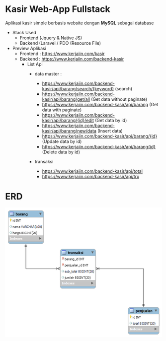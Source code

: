 # Kasir Web-App Fullstack

Aplikasi kasir simple berbasis website dengan **MySQL** sebagai database

- Stack Used
  - Frontend (Jquery & Native JS)
  - Backend (Laravel / PDO (Resource File)
- Preview Aplikasi
  - Frontend : https://www.kerjaiin.com/kasir
  - Backend  : https://www.kerjaiin.com/backend-kasir
    - List Api 
      - data master :
        - https://www.kerjaiin.com/backend-kasir/api/barang/search/{keyword} (search)
        - https://www.kerjaiin.com/backend-kasir/api/barang/get/all (Get data without paginate)
        - https://www.kerjaiin.com/backend-kasir/api/barang (Get data with paginate)
        - https://www.kerjaiin.com/backend-kasir/api/barang/{id}/edit (Get data by id)
        - https://www.kerjaiin.com/backend-kasir/api/barang/new/data (Insert data)
        - https://www.kerjaiin.com/backend-kasir/api/barang/{id} (Update data by id)
        - https://www.kerjaiin.com/backend-kasir/api/barang{id} (Delete data by id)
        
      - transaksi
        - https://www.kerjaiin.com/backend-kasir/api/total
        - https://www.kerjaiin.com/backend-kasir/api/trx
# ERD 
  ![Gambar ERD](Resource/Erd_Kasir.png)
